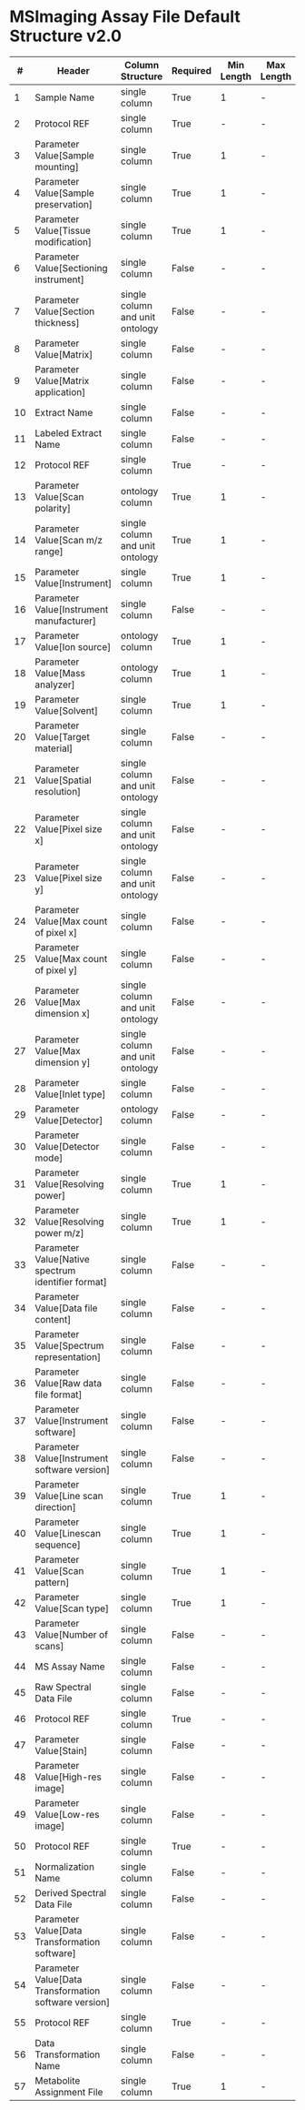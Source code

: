 # MSImaging Assay File Default Structure v2.0

| # |Header  | Column Structure  | Required | Min Length | Max Length | Description | Examples | Controlled Terms| Default Value  |
|---|--------|-------------------|----------|------------|------------|-------------|----------|-----------------|----------------|
| 1 | Sample Name | single column | True | 1 | - |  |  | [Controlled Terms](../../../docs/prioritised-control-lists/assay-control-lists/2_0/assay-file-MSImaging-2_0.md#sample-name-column) | |
| 2 | Protocol REF | single column | True | - | - |  |  | [Controlled Terms](../../../docs/prioritised-control-lists/assay-control-lists/2_0/assay-file-MSImaging-2_0.md#protocol-ref-column) | Preparation|
| 3 | Parameter Value[Sample mounting] | single column | True | 1 | - |  |  | [Controlled Terms](../../../docs/prioritised-control-lists/assay-control-lists/2_0/assay-file-MSImaging-2_0.md#parameter-valuesample-mounting-column) | |
| 4 | Parameter Value[Sample preservation] | single column | True | 1 | - |  |  | [Controlled Terms](../../../docs/prioritised-control-lists/assay-control-lists/2_0/assay-file-MSImaging-2_0.md#parameter-valuesample-preservation-column) | |
| 5 | Parameter Value[Tissue modification] | single column | True | 1 | - |  |  | [Controlled Terms](../../../docs/prioritised-control-lists/assay-control-lists/2_0/assay-file-MSImaging-2_0.md#parameter-valuetissue-modification-column) | |
| 6 | Parameter Value[Sectioning instrument] | single column | False | - | - |  |  | [Controlled Terms](../../../docs/prioritised-control-lists/assay-control-lists/2_0/assay-file-MSImaging-2_0.md#parameter-valuesectioning-instrument-column) | |
| 7 | Parameter Value[Section thickness] | single column and unit ontology | False | - | - |  |  | [Controlled Terms](../../../docs/prioritised-control-lists/assay-control-lists/2_0/assay-file-MSImaging-2_0.md#parameter-valuesection-thickness-column) | |
| 8 | Parameter Value[Matrix] | single column | False | - | - |  |  | [Controlled Terms](../../../docs/prioritised-control-lists/assay-control-lists/2_0/assay-file-MSImaging-2_0.md#parameter-valuematrix-column) | |
| 9 | Parameter Value[Matrix application] | single column | False | - | - |  |  | [Controlled Terms](../../../docs/prioritised-control-lists/assay-control-lists/2_0/assay-file-MSImaging-2_0.md#parameter-valuematrix-application-column) | |
| 10 | Extract Name | single column | False | - | - |  |  | [Controlled Terms](../../../docs/prioritised-control-lists/assay-control-lists/2_0/assay-file-MSImaging-2_0.md#extract-name-column) | |
| 11 | Labeled Extract Name | single column | False | - | - |  |  | [Controlled Terms](../../../docs/prioritised-control-lists/assay-control-lists/2_0/assay-file-MSImaging-2_0.md#labeled-extract-name-column) | |
| 12 | Protocol REF | single column | True | - | - |  |  | [Controlled Terms](../../../docs/prioritised-control-lists/assay-control-lists/2_0/assay-file-MSImaging-2_0.md#protocol-ref-column) | Mass spectrometry|
| 13 | Parameter Value[Scan polarity] | ontology column | True | 1 | - |  |  | [Controlled Terms](../../../docs/prioritised-control-lists/assay-control-lists/2_0/assay-file-MSImaging-2_0.md#parameter-valuescan-polarity-column) | |
| 14 | Parameter Value[Scan m/z range] | single column and unit ontology | True | 1 | - |  |  | [Controlled Terms](../../../docs/prioritised-control-lists/assay-control-lists/2_0/assay-file-MSImaging-2_0.md#parameter-valuescan-m/z-range-column) | |
| 15 | Parameter Value[Instrument] | single column | True | 1 | - |  |  | [Controlled Terms](../../../docs/prioritised-control-lists/assay-control-lists/2_0/assay-file-MSImaging-2_0.md#parameter-valueinstrument-column) | |
| 16 | Parameter Value[Instrument manufacturer] | single column | False | - | - |  |  | [Controlled Terms](../../../docs/prioritised-control-lists/assay-control-lists/2_0/assay-file-MSImaging-2_0.md#parameter-valueinstrument-manufacturer-column) | |
| 17 | Parameter Value[Ion source] | ontology column | True | 1 | - |  |  | [Controlled Terms](../../../docs/prioritised-control-lists/assay-control-lists/2_0/assay-file-MSImaging-2_0.md#parameter-valueion-source-column) | |
| 18 | Parameter Value[Mass analyzer] | ontology column | True | 1 | - |  |  | [Controlled Terms](../../../docs/prioritised-control-lists/assay-control-lists/2_0/assay-file-MSImaging-2_0.md#parameter-valuemass-analyzer-column) | |
| 19 | Parameter Value[Solvent] | single column | True | 1 | - |  |  | [Controlled Terms](../../../docs/prioritised-control-lists/assay-control-lists/2_0/assay-file-MSImaging-2_0.md#parameter-valuesolvent-column) | |
| 20 | Parameter Value[Target material] | single column | False | - | - |  |  | [Controlled Terms](../../../docs/prioritised-control-lists/assay-control-lists/2_0/assay-file-MSImaging-2_0.md#parameter-valuetarget-material-column) | |
| 21 | Parameter Value[Spatial resolution] | single column and unit ontology | False | - | - |  |  | [Controlled Terms](../../../docs/prioritised-control-lists/assay-control-lists/2_0/assay-file-MSImaging-2_0.md#parameter-valuespatial-resolution-column) | |
| 22 | Parameter Value[Pixel size x] | single column and unit ontology | False | - | - |  |  | [Controlled Terms](../../../docs/prioritised-control-lists/assay-control-lists/2_0/assay-file-MSImaging-2_0.md#parameter-valuepixel-size-x-column) | |
| 23 | Parameter Value[Pixel size y] | single column and unit ontology | False | - | - |  |  | [Controlled Terms](../../../docs/prioritised-control-lists/assay-control-lists/2_0/assay-file-MSImaging-2_0.md#parameter-valuepixel-size-y-column) | |
| 24 | Parameter Value[Max count of pixel x] | single column | False | - | - |  |  | [Controlled Terms](../../../docs/prioritised-control-lists/assay-control-lists/2_0/assay-file-MSImaging-2_0.md#parameter-valuemax-count-of-pixel-x-column) | |
| 25 | Parameter Value[Max count of pixel y] | single column | False | - | - |  |  | [Controlled Terms](../../../docs/prioritised-control-lists/assay-control-lists/2_0/assay-file-MSImaging-2_0.md#parameter-valuemax-count-of-pixel-y-column) | |
| 26 | Parameter Value[Max dimension x] | single column and unit ontology | False | - | - |  |  | [Controlled Terms](../../../docs/prioritised-control-lists/assay-control-lists/2_0/assay-file-MSImaging-2_0.md#parameter-valuemax-dimension-x-column) | |
| 27 | Parameter Value[Max dimension y] | single column and unit ontology | False | - | - |  |  | [Controlled Terms](../../../docs/prioritised-control-lists/assay-control-lists/2_0/assay-file-MSImaging-2_0.md#parameter-valuemax-dimension-y-column) | |
| 28 | Parameter Value[Inlet type] | single column | False | - | - |  |  | [Controlled Terms](../../../docs/prioritised-control-lists/assay-control-lists/2_0/assay-file-MSImaging-2_0.md#parameter-valueinlet-type-column) | |
| 29 | Parameter Value[Detector] | ontology column | False | - | - |  |  | [Controlled Terms](../../../docs/prioritised-control-lists/assay-control-lists/2_0/assay-file-MSImaging-2_0.md#parameter-valuedetector-column) | |
| 30 | Parameter Value[Detector mode] | single column | False | - | - |  |  | [Controlled Terms](../../../docs/prioritised-control-lists/assay-control-lists/2_0/assay-file-MSImaging-2_0.md#parameter-valuedetector-mode-column) | |
| 31 | Parameter Value[Resolving power] | single column | True | 1 | - |  |  | [Controlled Terms](../../../docs/prioritised-control-lists/assay-control-lists/2_0/assay-file-MSImaging-2_0.md#parameter-valueresolving-power-column) | |
| 32 | Parameter Value[Resolving power m/z] | single column | True | 1 | - |  |  | [Controlled Terms](../../../docs/prioritised-control-lists/assay-control-lists/2_0/assay-file-MSImaging-2_0.md#parameter-valueresolving-power-m/z-column) | |
| 33 | Parameter Value[Native spectrum identifier format] | single column | False | - | - |  |  | [Controlled Terms](../../../docs/prioritised-control-lists/assay-control-lists/2_0/assay-file-MSImaging-2_0.md#parameter-valuenative-spectrum-identifier-format-column) | |
| 34 | Parameter Value[Data file content] | single column | False | - | - |  |  | [Controlled Terms](../../../docs/prioritised-control-lists/assay-control-lists/2_0/assay-file-MSImaging-2_0.md#parameter-valuedata-file-content-column) | |
| 35 | Parameter Value[Spectrum representation] | single column | False | - | - |  |  | [Controlled Terms](../../../docs/prioritised-control-lists/assay-control-lists/2_0/assay-file-MSImaging-2_0.md#parameter-valuespectrum-representation-column) | |
| 36 | Parameter Value[Raw data file format] | single column | False | - | - |  |  | [Controlled Terms](../../../docs/prioritised-control-lists/assay-control-lists/2_0/assay-file-MSImaging-2_0.md#parameter-valueraw-data-file-format-column) | |
| 37 | Parameter Value[Instrument software] | single column | False | - | - |  |  | [Controlled Terms](../../../docs/prioritised-control-lists/assay-control-lists/2_0/assay-file-MSImaging-2_0.md#parameter-valueinstrument-software-column) | |
| 38 | Parameter Value[Instrument software version] | single column | False | - | - |  |  | [Controlled Terms](../../../docs/prioritised-control-lists/assay-control-lists/2_0/assay-file-MSImaging-2_0.md#parameter-valueinstrument-software-version-column) | |
| 39 | Parameter Value[Line scan direction] | single column | True | 1 | - |  |  | [Controlled Terms](../../../docs/prioritised-control-lists/assay-control-lists/2_0/assay-file-MSImaging-2_0.md#parameter-valueline-scan-direction-column) | |
| 40 | Parameter Value[Linescan sequence] | single column | True | 1 | - |  |  | [Controlled Terms](../../../docs/prioritised-control-lists/assay-control-lists/2_0/assay-file-MSImaging-2_0.md#parameter-valuelinescan-sequence-column) | |
| 41 | Parameter Value[Scan pattern] | single column | True | 1 | - |  |  | [Controlled Terms](../../../docs/prioritised-control-lists/assay-control-lists/2_0/assay-file-MSImaging-2_0.md#parameter-valuescan-pattern-column) | |
| 42 | Parameter Value[Scan type] | single column | True | 1 | - |  |  | [Controlled Terms](../../../docs/prioritised-control-lists/assay-control-lists/2_0/assay-file-MSImaging-2_0.md#parameter-valuescan-type-column) | |
| 43 | Parameter Value[Number of scans] | single column | False | - | - |  |  | [Controlled Terms](../../../docs/prioritised-control-lists/assay-control-lists/2_0/assay-file-MSImaging-2_0.md#parameter-valuenumber-of-scans-column) | |
| 44 | MS Assay Name | single column | False | - | - |  |  | [Controlled Terms](../../../docs/prioritised-control-lists/assay-control-lists/2_0/assay-file-MSImaging-2_0.md#ms-assay-name-column) | |
| 45 | Raw Spectral Data File | single column | False | - | - |  |  | [Controlled Terms](../../../docs/prioritised-control-lists/assay-control-lists/2_0/assay-file-MSImaging-2_0.md#raw-spectral-data-file-column) | |
| 46 | Protocol REF | single column | True | - | - |  |  | [Controlled Terms](../../../docs/prioritised-control-lists/assay-control-lists/2_0/assay-file-MSImaging-2_0.md#protocol-ref-column) | Histology|
| 47 | Parameter Value[Stain] | single column | False | - | - |  |  | [Controlled Terms](../../../docs/prioritised-control-lists/assay-control-lists/2_0/assay-file-MSImaging-2_0.md#parameter-valuestain-column) | |
| 48 | Parameter Value[High-res image] | single column | False | - | - |  |  | [Controlled Terms](../../../docs/prioritised-control-lists/assay-control-lists/2_0/assay-file-MSImaging-2_0.md#parameter-valuehigh-res-image-column) | |
| 49 | Parameter Value[Low-res image] | single column | False | - | - |  |  | [Controlled Terms](../../../docs/prioritised-control-lists/assay-control-lists/2_0/assay-file-MSImaging-2_0.md#parameter-valuelow-res-image-column) | |
| 50 | Protocol REF | single column | True | - | - |  |  | [Controlled Terms](../../../docs/prioritised-control-lists/assay-control-lists/2_0/assay-file-MSImaging-2_0.md#protocol-ref-column) | Data transformation|
| 51 | Normalization Name | single column | False | - | - |  |  | [Controlled Terms](../../../docs/prioritised-control-lists/assay-control-lists/2_0/assay-file-MSImaging-2_0.md#normalization-name-column) | |
| 52 | Derived Spectral Data File | single column | False | - | - |  |  | [Controlled Terms](../../../docs/prioritised-control-lists/assay-control-lists/2_0/assay-file-MSImaging-2_0.md#derived-spectral-data-file-column) | |
| 53 | Parameter Value[Data Transformation software] | single column | False | - | - |  |  | [Controlled Terms](../../../docs/prioritised-control-lists/assay-control-lists/2_0/assay-file-MSImaging-2_0.md#parameter-valuedata-transformation-software-column) | |
| 54 | Parameter Value[Data Transformation software version] | single column | False | - | - |  |  | [Controlled Terms](../../../docs/prioritised-control-lists/assay-control-lists/2_0/assay-file-MSImaging-2_0.md#parameter-valuedata-transformation-software-version-column) | |
| 55 | Protocol REF | single column | True | - | - |  |  | [Controlled Terms](../../../docs/prioritised-control-lists/assay-control-lists/2_0/assay-file-MSImaging-2_0.md#protocol-ref-column) | Metabolite identification|
| 56 | Data Transformation Name | single column | False | - | - |  |  | [Controlled Terms](../../../docs/prioritised-control-lists/assay-control-lists/2_0/assay-file-MSImaging-2_0.md#data-transformation-name-column) | |
| 57 | Metabolite Assignment File | single column | True | 1 | - |  |  | [Controlled Terms](../../../docs/prioritised-control-lists/assay-control-lists/2_0/assay-file-MSImaging-2_0.md#metabolite-assignment-file-column) | |
